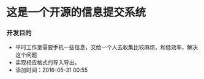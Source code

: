 # 这是一个开源的信息提交系统

### 开发目的
- 平时工作室需要手机一些信息，交给一个人去收集比较麻烦，和低效率，解决这个问题
- 实现相应格式的导入导出。
- 添加时间：2016-05-31 00:55 

